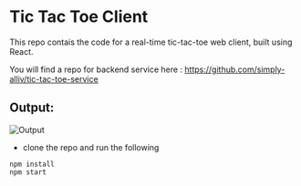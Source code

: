 # Tic Tac Toe Client
This repo contais the code for a real-time tic-tac-toe web client, built using React.

You will find a repo for backend service here : https://github.com/simply-alliv/tic-tac-toe-service

## Output:

![Output](https://raw.githubusercontent.com/myvsparth/react-js-tic-tac-toe/master/output.png)

- clone the repo and run the following
 ```
 npm install
 npm start
 ```
